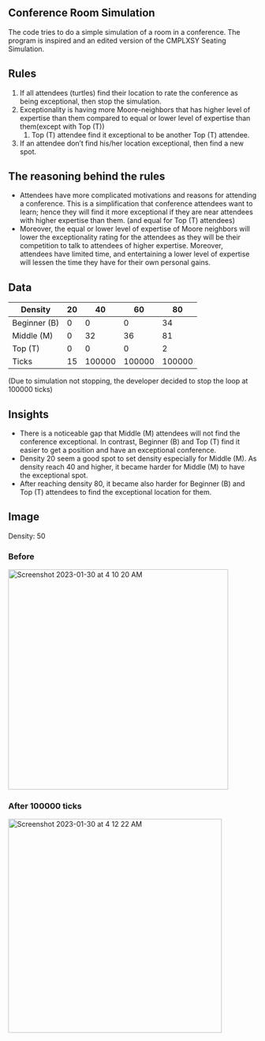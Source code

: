 ## Conference Room Simulation

The code tries to do a simple simulation of a room in a conference. The program is inspired and an edited version of the CMPLXSY Seating Simulation.

## Rules

1. If all attendees (turtles) find their location to rate the conference as being exceptional, then stop the simulation.
2. Exceptionality is having more Moore-neighbors that has higher level of expertise than them compared to equal or lower level of expertise than them(except with Top (T))
    1. Top (T) attendee find it exceptional to be another Top (T) attendee.
3. If an attendee don’t find his/her location exceptional, then find a new spot.

## **The reasoning behind the rules**

- Attendees have more complicated motivations and reasons for attending a conference. This is a simplification that conference attendees want to learn; hence they will find it more exceptional if they are near attendees with higher expertise than them. (and equal for Top (T) attendees)
- Moreover, the equal or lower level of expertise of Moore neighbors will lower the exceptionality rating for the attendees as they will be their competition to talk to attendees of higher expertise. Moreover, attendees have limited time, and entertaining a lower level of expertise will lessen the time they have for their own personal gains.

## Data

| Density | 20 | 40 | 60 | 80 |
| --- | --- | --- | --- | --- |
| Beginner (B) | 0 | 0 | 0 | 34 |
| Middle (M) | 0 | 32 | 36 | 81 |
| Top (T) | 0 | 0 | 0 | 2 |
| Ticks | 15 | 100000 | 100000 | 100000 |

(Due to simulation not stopping, the developer decided to stop the loop at 100000 ticks)
## Insights

- There is a noticeable gap that Middle (M) attendees will not find the conference exceptional. In contrast, Beginner (B) and Top (T) find it easier to get a position and have an exceptional conference.
- Density 20 seem a good spot to set density especially for Middle (M). As density reach 40 and higher, it became harder for Middle (M) to have the exceptional spot.
- After reaching density 80, it became also harder for Beginner (B) and Top (T) attendees to find the exceptional location for them.

## Image

Density: 50 

### Before
<img width="446" alt="Screenshot 2023-01-30 at 4 10 20 AM" src="https://user-images.githubusercontent.com/62783701/215353579-a9ba46e5-7a75-4cee-bf0a-cc4b2d403f5e.png">

### After 100000 ticks
<img width="433" alt="Screenshot 2023-01-30 at 4 12 22 AM" src="https://user-images.githubusercontent.com/62783701/215353598-4df72f8b-1b84-4988-b640-e063b98ed299.png">
